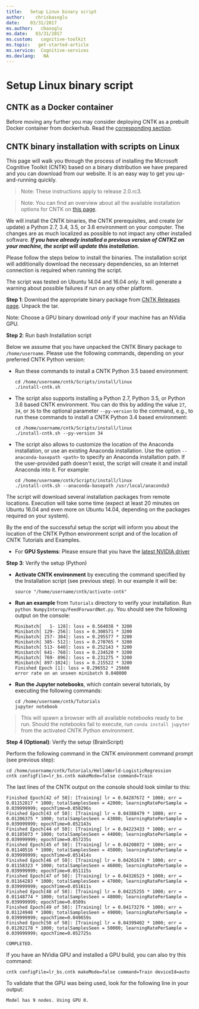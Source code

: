 ```yaml
---
title:   Setup Linux binary script
author:    chrisbasoglu
date:    03/31/2017
ms.author:   cbasoglu
ms.date:   03/31/2017
ms.custom:   cognitive-toolkit
ms.topic:   get-started-article
ms.service:  Cognitive-services
ms.devlang:   NA
---
```


# Setup Linux binary script

## CNTK as a Docker container
Before moving any further you may consider deploying CNTK as a prebuilt Docker container from dockerhub. Read the [corresponding section](./CNTK-Docker-Containers.md).

## CNTK binary installation with scripts on Linux

This page will walk you through the process of installing the Microsoft Cognitive Toolkit (CNTK)
based on a binary distribution we have prepared and you can download from our website. It is an easy way
to get you up-and-running quickly. 

> Note: These instructions apply to release 2.0.rc3.

>Note: You can find an overview about all the available installation options for CNTK on [this page](./Setup-CNTK-on-your-machine.md).

We will install the CNTK binaries, the CNTK prerequisites, and create (or update) a Python 2.7, 3.4, 3.5, or 3.6 environment 
on your computer. The changes are as much localized as possible to not impact any other installed
software. _**If you have already installed a previous version of CNTK2 on your machine, the script will 
update this installation.**_

Please follow the steps below to install the binaries. The installation script
will additionally download the necessary dependencies, so an Internet
connection is required when running the script.

The script was tested on Ubuntu 14.04 and 16.04 *only*. It will generate a warning about possible failures if run on any other platform.

**Step 1**: Download the appropriate binary package from [CNTK Releases page](https://github.com/Microsoft/CNTK/releases). Unpack the tar.

Note: Choose a GPU binary download *only* if your machine has an NVidia GPU.

**Step 2**: Run bash Installation script

Below we assume that you have unpacked the CNTK Binary package to `/home/username`.
Please use the following commands, depending on your preferred CNTK Python version:

- Run these commands to install a CNTK Python 3.5 based environment:
  ```
  cd /home/username/cntk/Scripts/install/linux
  ./install-cntk.sh
  ```
- The script also supports installing a Python 2.7, Python 3.5, or Python 3.6 based CNTK environment. You can do this by adding the value `27`, `34`, or `36` to the optional parameter `--py-version` to the command, e.g., to run these commands to install a CNTK Python 3.4 based environment:
  ```
  cd /home/username/cntk/Scripts/install/linux
  ./install-cntk.sh --py-version 34
  ```
- The script also allows to customize the location of the Anaconda installation, or use an existing
  Anaconda installation. Use the option `--anaconda-basepath <path>` to specify an Anaconda installation
  path. If the user-provided path doesn't exist, the script will create it and install Anaconda into it.
  For example:
  ```
  cd /home/username/cntk/Scripts/install/linux
  ./install-cntk.sh --anaconda-basepath /usr/local/anaconda3
  ```
 
The script will download several installation packages from remote locations.
Execution will take some time (expect at least 20 minutes on Ubuntu 16.04 and even more on Ubuntu 14.04, depending on the packages required on your system).

By the end of the successful setup the script will inform you about the location of the CNTK Python environment script and of the location of CNTK Tutorials and Examples.

- For **GPU Systems**: Please ensure that you have the [latest NVIDIA driver](http://www.nvidia.com/drivers)

**Step 3**: Verify the setup (Python)

- **Activate CNTK environment** by executing the command specified by the Installation script (see previous step). In our example it will be:
  ```
  source "/home/username/cntk/activate-cntk"
  ```

- **Run an example** from `Tutorials` directory to verify your installation. Run `python NumpyInterop/FeedForwardNet.py`. You should see the following output on the console:
  ```
  Minibatch[   1- 128]: loss = 0.564038 * 3200
  Minibatch[ 129- 256]: loss = 0.308571 * 3200
  Minibatch[ 257- 384]: loss = 0.295577 * 3200
  Minibatch[ 385- 512]: loss = 0.270765 * 3200
  Minibatch[ 513- 640]: loss = 0.252143 * 3200
  Minibatch[ 641- 768]: loss = 0.234520 * 3200
  Minibatch[ 769- 896]: loss = 0.231275 * 3200
  Minibatch[ 897-1024]: loss = 0.215522 * 3200
  Finished Epoch [1]: loss = 0.296552 * 25600
  error rate on an unseen minibatch 0.040000
  ```

- **Run the Jupyter notebooks**, which contain several tutorials, by executing the following commands:
  ```
  cd /home/username/cntk/Tutorials
  jupyter notebook
  ```
> This will spawn a browser with all available notebooks ready to be run. Should the notebooks fail to execute, run `conda install jupyter` from the activated CNTK Python environment.

**Step 4 (Optional)**: Verify the setup (BrainScript)

Perform the following command in the CNTK environment command prompt (see previous step):
```
cd /home/username/cntk/Tutorials/HelloWorld-LogisticRegression
cntk configFile=lr_bs.cntk makeMode=false command=Train
```
The last lines of the CNTK output on the console should look similar to this:
```
Finished Epoch[42 of 50]: [Training] lr = 0.04287672 * 1000; err = 0.01152817 * 1000; totalSamplesSeen = 42000; learningRatePerSample = 0.039999999; epochTime=0.050296s
Finished Epoch[43 of 50]: [Training] lr = 0.04388479 * 1000; err = 0.01206375 * 1000; totalSamplesSeen = 43000; learningRatePerSample = 0.039999999; epochTime=0.052143s
Finished Epoch[44 of 50]: [Training] lr = 0.04223433 * 1000; err = 0.01105073 * 1000; totalSamplesSeen = 44000; learningRatePerSample = 0.039999999; epochTime=0.057235s
Finished Epoch[45 of 50]: [Training] lr = 0.04208072 * 1000; err = 0.01140516 * 1000; totalSamplesSeen = 45000; learningRatePerSample = 0.039999999; epochTime=0.051414s
Finished Epoch[46 of 50]: [Training] lr = 0.04261674 * 1000; err = 0.01158323 * 1000; totalSamplesSeen = 46000; learningRatePerSample = 0.039999999; epochTime=0.051115s
Finished Epoch[47 of 50]: [Training] lr = 0.04326523 * 1000; err = 0.01164283 * 1000; totalSamplesSeen = 47000; learningRatePerSample = 0.039999999; epochTime=0.051611s
Finished Epoch[48 of 50]: [Training] lr = 0.04225255 * 1000; err = 0.01148774 * 1000; totalSamplesSeen = 48000; learningRatePerSample = 0.039999999; epochTime=0.0509s
Finished Epoch[49 of 50]: [Training] lr = 0.04173276 * 1000; err = 0.01124948 * 1000; totalSamplesSeen = 49000; learningRatePerSample = 0.039999999; epochTime=0.049659s
Finished Epoch[50 of 50]: [Training] lr = 0.04399402 * 1000; err = 0.01202178 * 1000; totalSamplesSeen = 50000; learningRatePerSample = 0.039999999; epochTime=0.052725s

COMPLETED.
```
If you have an NVidia GPU and installed a GPU build, you can also try this command:
```
cntk configFile=lr_bs.cntk makeMode=false command=Train deviceId=auto
```
To validate that the GPU was being used, look for the following line in your output:
```
Model has 9 nodes. Using GPU 0.
```
